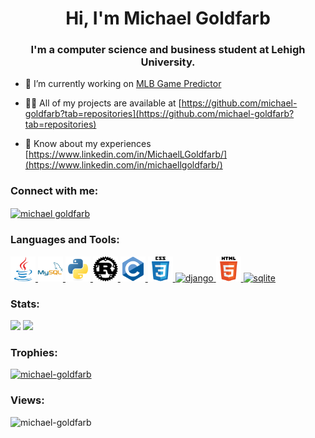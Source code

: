 <h1 align="center">Hi, I'm Michael Goldfarb</h1>
<h3 align="center">I'm a computer science and business student at Lehigh University.</h3>

- 🔭 I’m currently working on [MLB Game Predictor](https://github.com/michael-goldfarb/MLBGamePredictor)

- 👨‍💻 All of my projects are available at [https://github.com/michael-goldfarb?tab=repositories](https://github.com/michael-goldfarb?tab=repositories)

- 📄 Know about my experiences [https://www.linkedin.com/in/MichaelLGoldfarb/](https://www.linkedin.com/in/michaellgoldfarb/)

<h3 align="left">Connect with me:</h3>
<p align="left">
<a href="https://www.linkedin.com/in/MichaelLGoldfarb/" target="blank"><img align="center" src="https://raw.githubusercontent.com/rahuldkjain/github-profile-readme-generator/master/src/images/icons/Social/linked-in-alt.svg" alt="michael goldfarb" height="30" width="40" /></a>
</p>

<h3 align="left">Languages and Tools:</h3>
<p align="left"> <a href="https://www.java.com" target="_blank" rel="noreferrer"> <img src="https://raw.githubusercontent.com/devicons/devicon/master/icons/java/java-original.svg" alt="java" width="40" height="40"/> </a> <a href="https://www.swift.org/" target="_blank" rel="noreferrer"> <img src="https://raw.githubusercontent.com/devicons/devicon/master/icons/mysql/mysql-original-wordmark.svg" alt="swift" width="40" height="40"/> </a> <a href="https://www.python.org" target="_blank" rel="noreferrer"> <img src="https://raw.githubusercontent.com/devicons/devicon/master/icons/python/python-original.svg" alt="python" width="40" height="40"/> </a> <a href="https://www.rust-lang.org" target="_blank" rel="noreferrer"> <img src="https://raw.githubusercontent.com/devicons/devicon/master/icons/rust/rust-plain.svg" alt="rust" width="40" height="40"/> </a> <a href="https://www.cprogramming.com/" target="_blank" rel="noreferrer"> <img src="https://raw.githubusercontent.com/devicons/devicon/master/icons/c/c-original.svg" alt="c" width="40" height="40"/> </a> <a href="https://www.w3schools.com/css/" target="_blank" rel="noreferrer"> <img src="https://raw.githubusercontent.com/devicons/devicon/master/icons/css3/css3-original-wordmark.svg" alt="css3" width="40" height="40"/> </a> <a href="https://www.djangoproject.com/" target="_blank" rel="noreferrer"> <img src="https://cdn.worldvectorlogo.com/logos/django.svg" alt="django" width="40" height="40"/> </a> <a href="https://www.w3.org/html/" target="_blank" rel="noreferrer"> <img src="https://raw.githubusercontent.com/devicons/devicon/master/icons/html5/html5-original-wordmark.svg" alt="html5" width="40" height="40"/> </a> <a href="https://www.sqlite.org/" target="_blank" rel="noreferrer"> <img src="https://www.vectorlogo.zone/logos/sqlite/sqlite-icon.svg" alt="sqlite" width="40" height="40"/> </a> </p>

<h3 align="left">Stats:</h3>
<p align = "left">
  <img src = "https://github-readme-stats.vercel.app/api/top-langs?username=michael-goldfarb&langs_count=6&hide=scss,css&&show_icons=true&layout=compact&hide_border=true&theme=dark" height = 150>
  <img src = "https://github-readme-streak-stats.herokuapp.com?user=michael-goldfarb&hide_border=true&theme=dark" height = 150>
</p>

<h3 align="left">Trophies:</h3>
<p align="left"> <a href="https://github.com/ryo-ma/github-profile-trophy"><img src="https://github-profile-trophy.vercel.app/?username=michael-goldfarb" alt="michael-goldfarb" /></a> </p>

<h3 align="left">Views:</h3>
<p align="left"> <img src="https://komarev.com/ghpvc/?username=michael-goldfarb&label=Profile%20views&color=0e75b6&style=flat" alt="michael-goldfarb" /> </p>
